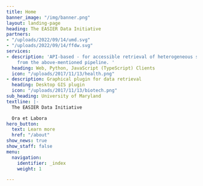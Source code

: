 ```yaml
---
title: Home
banner_image: "/img/banner.png"
layout: landing-page
heading: The EASIER Data Initiative
partners:
- "/uploads/2022/09/14/umd.svg"
- "/uploads/2022/09/14/ffdw.svg"
services:
- description: 'API-based - for accessible retrieval of heterogeneous spatial data
    from the above-mentioned pipeline. '
  heading: Web, Python, JavaScript (TypeScript) Clients
  icon: "/uploads/2017/11/13/health.png"
- description: Graphical plugin for data retrieval
  heading: Desktop GIS plugin
  icon: "/uploads/2017/11/13/biotech.png"
sub_heading: University of Maryland
textline: |-
  The EASIER Data Initiative

  Ora et Labora
hero_button:
  text: Learn more
  href: "/about"
show_news: true
show_staff: false
menu:
  navigation:
    identifier: _index
    weight: 1

---
```

